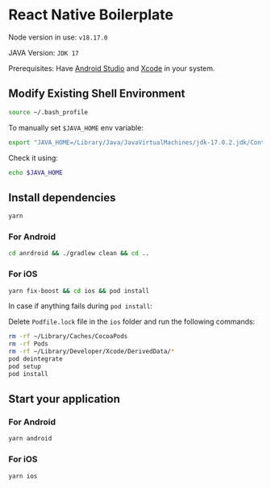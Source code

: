 # React Native Boilerplate

Node version in use: `v18.17.0`

JAVA Version: `JDK 17`

Prerequisites: Have [Android Studio](https://developer.android.com/studio?gad_source=1&gclid=CjwKCAiA29auBhBxEiwAnKcSqqX1q55vUNvI_F7kdB6aRpzcZ0QW3cs2zoG2rZ0GIFdAeDGWA-hjAhoCr80QAvD_BwE&gclsrc=aw.ds) and [Xcode](https://developer.apple.com/xcode/) in your system.

## Modify Existing Shell Environment

```bash
source ~/.bash_profile
```

To manually set `$JAVA_HOME` env variable:

```bash
export "JAVA_HOME=/Library/Java/JavaVirtualMachines/jdk-17.0.2.jdk/Contents/Home";
```

Check it using:

```bash
echo $JAVA_HOME
```

## Install dependencies

```bash
yarn
```

### For Android

```bash
cd anrdroid && ./gradlew clean && cd ..
```

### For iOS

```bash
yarn fix-boost && cd ios && pod install
```

In case if anything fails during `pod install`:

Delete `Podfile.lock` file in the `ios` folder and run the following commands:

```bash
rm -rf ~/Library/Caches/CocoaPods
rm -rf Pods
rm -rf ~/Library/Developer/Xcode/DerivedData/*
pod deintegrate
pod setup
pod install
```

## Start your application

### For Android

```bash
yarn android
```

### For iOS

```bash
yarn ios
```
